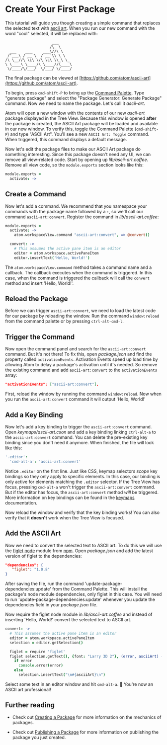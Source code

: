 # Create Your First Package

This tutorial will guide you though creating a simple command that replaces the
selected text with [ascii art](http://en.wikipedia.org/wiki/ASCII_art). When you
run our new command with the word "cool" selected, it will be replaced with:

```
                     ___
                    /\_ \
  ___    ___     ___\//\ \
 /'___\ / __`\  / __`\\ \ \
/\ \__//\ \L\ \/\ \L\ \\_\ \_
\ \____\ \____/\ \____//\____\
 \/____/\/___/  \/___/ \/____/
```

The final package can be viewed at
[https://github.com/atom/ascii-art](https://github.com/atom/ascii-art).

To begin, press `cmd-shift-P` to bring up the [Command
Palette](https://github.com/atom/command-palette). Type "generate package" and
select the "Package Generator: Generate Package" command. Now we need to name
the package. Let's call it _ascii-art_.

Atom will open a new window with the contents of our new _ascii-art_ package
displayed in the Tree View. Because this window is opened **after** the package
is created, the ASCII Art package will be loaded and available in our new
window. To verify this, toggle the Command Palette (`cmd-shift-P`) and type
"ASCII Art". You'll see a new `ASCII Art: Toggle` command. When triggered, this
command displays a default message.

Now let's edit the package files to make our ASCII Art package do something
interesting. Since this package doesn't need any UI, we can remove all
view-related code. Start by opening up _lib/ascii-art.coffee_. Remove all view
code, so the `module.exports` section looks like this:

```coffeescript
module.exports =
  activate: ->
```

## Create a Command

Now let's add a command. We recommend that you namespace your commands with the
package name followed by a `:`, so we'll call our command `ascii-art:convert`.
Register the command in _lib/ascii-art.coffee_:

```coffeescript
module.exports =
  activate: ->
    atom.workspaceView.command "ascii-art:convert", => @convert()

  convert: ->
    # This assumes the active pane item is an editor
    editor = atom.workspace.activePaneItem
    editor.insertText('Hello, World!')
```

The `atom.workspaceView.command` method takes a command name and a callback. The
callback executes when the command is triggered. In this case, when the command
is triggered the callback will call the `convert` method and insert 'Hello,
World!'.

## Reload the Package

Before we can trigger `ascii-art:convert`, we need to load the latest code for
our package by reloading the window. Run the command `window:reload` from the
command palette or by pressing `ctrl-alt-cmd-l`.

## Trigger the Command

Now open the command panel and search for the `ascii-art:convert` command. But
it's not there! To fix this, open _package.json_ and find the property called
`activationEvents`. Activation Events speed up load time by allowing Atom to
delay a package's activation until it's needed. So remove the existing command
and add `ascii-art:convert` to the `activationEvents` array:

```json
"activationEvents": ["ascii-art:convert"],
```

First, reload the window by running the command `window:reload`. Now when you
run the `ascii-art:convert` command it will output 'Hello, World!'

## Add a Key Binding

Now let's add a key binding to trigger the `ascii-art:convert` command. Open
_keymaps/ascii-art.cson_ and add a key binding linking `ctrl-alt-a` to the
`ascii-art:convert` command. You can delete the pre-existing key binding since
you don't need it anymore. When finished, the file will look like this:

```coffeescript
'.editor':
  'cmd-alt-a': 'ascii-art:convert'
```

Notice `.editor` on the first line. Just like CSS, keymap selectors *scope* key
bindings so they only apply to specific elements. In this case, our binding is
only active for elements matching the `.editor` selector. If the Tree View has
focus, pressing `cmd-alt-a` won't trigger the `ascii-art:convert` command. But
if the editor has focus, the `ascii-art:convert` method *will* be triggered.
More information on key bindings can be found in the
[keymaps](advanced/keymaps.html) documentation.

Now reload the window and verify that the key binding works! You can also verify
that it **doesn't** work when the Tree View is focused.

## Add the ASCII Art

Now we need to convert the selected text to ASCII art. To do this we will use
the [figlet](https://npmjs.org/package/figlet) [node](http://nodejs.org/) module
from [npm](https://npmjs.org/). Open _package.json_ and add the latest version of
figlet to the dependencies:

```json
"dependencies": {
   "figlet": "1.0.8"
}
```

After saving the file, run the command 'update-package-dependencies:update' from
the Command Palette. This will install the package's node module dependencies,
only figlet in this case. You will need to run
'update-package-dependencies:update' whenever you update the dependencies field
in your _package.json_ file.

Now require the figlet node module in _lib/ascii-art.coffee_ and instead of
inserting 'Hello, World!' convert the selected text to ASCII art.

```coffeescript
convert: ->
  # This assumes the active pane item is an editor
  editor = atom.workspace.activePaneItem
  selection = editor.getSelection()

  figlet = require 'figlet'
  figlet selection.getText(), {font: "Larry 3D 2"}, (error, asciiArt) ->
    if error
      console.error(error)
    else
      selection.insertText("\n#{asciiArt}\n")
```

Select some text in an editor window and hit `cmd-alt-a`. :tada: You're now an
ASCII art professional!

## Further reading

* Check out [Creating a Package](creating-a-package.html) for more information on
  the mechanics of packages.

* Check out [Publishing a Package](publish-a-package.html) for more information
  on publishing the package you just created.
